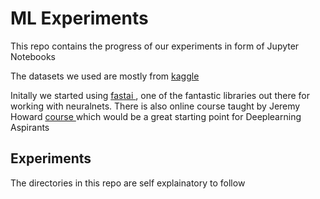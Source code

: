# ML Experiments

This repo contains the progress of our experiments in form of Jupyter Notebooks


The datasets we used are mostly from [ kaggle ](https://www.kaggle.com/)


Initally we started using [ fastai ](https://www.fast.ai/), one of the fantastic libraries out there for working with neuralnets. There is
also online course taught by Jeremy Howard [ course ](https://course.fast.ai/videos/?lesson=1) which would be a great starting point for
Deeplearning Aspirants


## Experiments

The directories in this repo are self explainatory to follow

